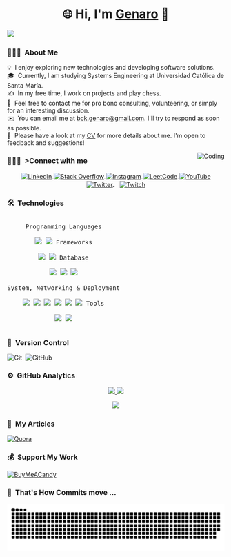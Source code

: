 
<div align="center">
    
<h1 align="center">🌐 Hi, I'm <a href="https://beacons.ai/genarov">Genaro</a> 👋</h1>
</div>
<img src="https://i.imgur.com/OaETDsj.png">



### 👨🏻‍💻 &nbsp;About Me
💡 &nbsp;I enjoy exploring new technologies and developing software solutions.\
🎓 &nbsp;Currently, I am studying Systems Engineering at Universidad Católica de Santa María.\
✍️ &nbsp;In my free time, I work on projects and play chess.\
💬 &nbsp;Feel free to contact me for pro bono consulting, volunteering, or simply for an interesting discussion.\
✉️ &nbsp;You can email me at bck.genaro@gmail.com. I'll try to respond as soon as possible.\
📄 &nbsp;Please have a look at my [CV]() for more details about me. I'm open to feedback and suggestions!
<br>

<img alt="Coding" src="https://raw.githubusercontent.com/AVS1508/AVS1508/master/assets/Coding.gif" align="right"/>

### 👨🏻‍💻 &nbsp;>Connect with me

<p align="center">
    <a href="https://www.linkedin.com/in/fabian-genaro-huamani-chuquimamani-382205319/" target="_blank" title="LinkedIn">
        <img align="center" src="https://raw.githubusercontent.com/rahuldkjain/github-profile-readme-generator/master/src/images/icons/Social/linked-in-alt.svg" alt="LinkedIn" height="30" width="40" />
    </a>
    <a href="https://stackoverflow.com/users/26338264/" target="_blank" title="Stack Overflow">
        <img align="center" src="https://raw.githubusercontent.com/rahuldkjain/github-profile-readme-generator/master/src/images/icons/Social/stack-overflow.svg" alt="Stack Overflow" height="30" width="40" />
    </a>
    <a href="https://instagram.com/iamgenarov" target="_blank" title="Instagram">
        <img align="center" src="https://raw.githubusercontent.com/rahuldkjain/github-profile-readme-generator/master/src/images/icons/Social/instagram.svg" alt="Instagram" height="30" width="40" />
    </a>
    <a href="https://leetcode.com/u/IamGenarov/" target="_blank" title="LeetCode">
        <img align="center" src="https://raw.githubusercontent.com/rahuldkjain/github-profile-readme-generator/master/src/images/icons/Social/leet-code.svg" alt="LeetCode" height="30" width="40" />
    </a>
    <a href="https://www.youtube.com/channel/" target="_blank" title="YouTube">
        <img align="center" src="https://img.icons8.com/color/48/000000/youtube-play.png" alt="YouTube" height="40" width="40" />
    </a>
    <a href="https://twitter.com/" target="_blank" title="Twitter">
        <img align="center" src="https://raw.githubusercontent.com/rahuldkjain/github-profile-readme-generator/master/src/images/icons/Social/twitter.svg" alt="Twitter" height="30" width="40" />
    </a>
    &nbsp;&nbsp;
    <a href="https://www.twitch.tv/yourstream" target="_blank" title="Twitch">
        <img align="center" src="https://img.icons8.com/fluent/48/000000/twitch.png" alt="Twitch" height="40" width="40" />
    </a>
</p>

### 🛠 &nbsp;Technologies

<p style="display: inline-block;" align="center">
    <kbd>
        <kbd>Programming Languages</kbd>
        <br>
        <br>
        <a href="#" title="C#"><img width="30px" src="https://cdn.jsdelivr.net/gh/devicons/devicon/icons/csharp/csharp-plain.svg" /></a>
        <a href="#" title="Java"><img width="30px" src="https://cdn.jsdelivr.net/gh/devicons/devicon/icons/java/java-plain.svg" /></a>
    </kbd>

<kbd>
        <kbd>Frameworks</kbd>
        <br>
        <br>
        <a href="#" title=".NET Core"><img width="30px" src="https://cdn.jsdelivr.net/gh/devicons/devicon/icons/dotnetcore/dotnetcore-original.svg" /></a>
        <a href="#" title="Spring"><img width="30px" src="https://cdn.jsdelivr.net/gh/devicons/devicon/icons/spring/spring-original.svg" /></a>
    </kbd>
    
<kbd>
        <kbd>Database</kbd>
        <br>
        <br>
        <a href="#" title="MongoDB"><img width="30px" src="https://cdn.jsdelivr.net/gh/devicons/devicon/icons/mongodb/mongodb-plain.svg" /></a>
        <a href="#" title="MySQL"><img width="30px" src="https://cdn.jsdelivr.net/gh/devicons/devicon/icons/mysql/mysql-original-wordmark.svg" /></a>
        <a href="#" title="Cassandra"><img width="30px" src="https://cdn.jsdelivr.net/gh/devicons/devicon/icons/cassandra/cassandra-original.svg" /></a>
    </kbd>

<br>
    <br>
    
<kbd>
        <kbd>System, Networking & Deployment</kbd>
        <br>
        <br>
        <a href="#" title="Azure"><img width="30px" src="https://cdn.jsdelivr.net/gh/devicons/devicon/icons/azure/azure-plain.svg" /></a>
        <a href="#" title="Git"><img width="30px" src="https://cdn.jsdelivr.net/gh/devicons/devicon/icons/git/git-plain.svg" /></a>
        <a href="#" title="Docker"><img width="30px" src="https://cdn.jsdelivr.net/gh/devicons/devicon/icons/docker/docker-plain.svg" /></a>
        <a href="#" title="AWS"><img width="30px" src="https://cdn.jsdelivr.net/gh/devicons/devicon/icons/amazonwebservices/amazonwebservices-original-wordmark.svg" /></a>
       <a href="#" title="Windows 11"><img width="30px" src="https://cdn.jsdelivr.net/gh/devicons/devicon/icons/windows8/windows8-original.svg" /></a>
        <a href="#" title="Arch Linux"><img width="30px" src="https://cdn.jsdelivr.net/gh/devicons/devicon/icons/archlinux/archlinux-original.svg" /></a>
    </kbd>

<kbd>
        <kbd>Tools</kbd>
        <br>
        <br>
        <a href="#" title="IntelliJ IDEA"><img width="30px" src="https://cdn.jsdelivr.net/gh/devicons/devicon/icons/intellij/intellij-original.svg" /></a>
        <a href="#" title="Visual Studio"><img width="30px" src="https://cdn.jsdelivr.net/gh/devicons/devicon/icons/visualstudio/visualstudio-plain.svg" /></a>
    </kbd>
</p>

### 🧰 &nbsp;Version Control 

![Git](https://img.shields.io/badge/git-%23F05033.svg?style=for-the-badge&logo=git&logoColor=white)&nbsp;
![GitHub](https://img.shields.io/badge/github-%23121011.svg?style=for-the-badge&logo=github&logoColor=white)&nbsp;

### ⚙️ &nbsp;GitHub Analytics

<p align="center">
  <a href="https://github.com/IamGenarov">
    <img height="180em" src="https://github-readme-stats-eight-theta.vercel.app/api?username=IamGenarov&show_icons=true&theme=algolia&include_all_commits=true&count_private=true"/>
  </a>
  <a href="https://github.com/IamGenarov">
    <img height="180em" src="https://github-readme-stats-eight-theta.vercel.app/api/top-langs/?username=IamGenarov&layout=compact&langs_count=8&theme=algolia"/>
  </a>
</p>

<p align="center">
  <img height="180em" src="https://github-readme-streak-stats.herokuapp.com/?user=xd&theme=dark&hide_border=true"/>
</p>

### 📜 &nbsp;My Articles

[![Quora](https://img.shields.io/badge/Quora-%23B92B27.svg?style=for-the-badge&logo=Quora&logoColor=white)](https://thedefenceengineer.quora.com/)

### 💰 &nbsp;Support My Work
[![BuyMeACandy](https://img.shields.io/badge/Buy%20Me%20a%20Coffee-ffdd00?style=for-the-badge&logo=buy-me-a-coffee&logoColor=black)](https://buymeacoffee.com/IamGenarov) 


### 🐍 &nbsp;That's How Commits move ...

<div align="center">
  <a href="https://github.com/IamGenarov/">
  <img src="https://github.com/1999AZZAR/1999AZZAR/blob/readme/resources/img/grid-snake.svg"
       alt="snake" /></a>
</div>
